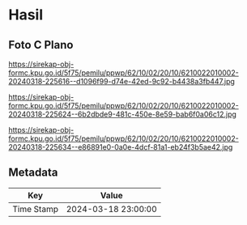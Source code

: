 # Hasil

## Foto C Plano

https://sirekap-obj-formc.kpu.go.id/5f75/pemilu/ppwp/62/10/02/20/10/6210022010002-20240318-225616--d1096f99-d74e-42ed-9c92-b4438a3fb447.jpg

https://sirekap-obj-formc.kpu.go.id/5f75/pemilu/ppwp/62/10/02/20/10/6210022010002-20240318-225624--6b2dbde9-481c-450e-8e59-bab6f0a06c12.jpg

https://sirekap-obj-formc.kpu.go.id/5f75/pemilu/ppwp/62/10/02/20/10/6210022010002-20240318-225634--e86891e0-0a0e-4dcf-81a1-eb24f3b5ae42.jpg


## Metadata

| Key        | Value               |
| ---------- | ------------------- |
| Time Stamp | 2024-03-18 23:00:00 |



